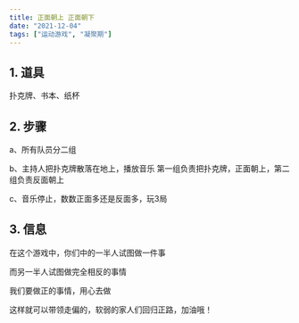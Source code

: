 ```yaml
---
title: 正面朝上 正面朝下
date: "2021-12-04"
tags: ["运动游戏", "凝聚期"]
---
```

## 1. 道具
扑克牌、书本、纸杯

## 2. 步骤
a、所有队员分二组

b、主持人把扑克牌散落在地上，播放音乐
    第一组负责把扑克牌，正面朝上，第二组负责反面朝上

c、音乐停止，数数正面多还是反面多，玩3局

## 3. 信息
在这个游戏中，你们中的一半人试图做一件事

而另一半人试图做完全相反的事情

我们要做正的事情，用心去做

这样就可以带领走偏的，软弱的家人们回归正路，加油哦！